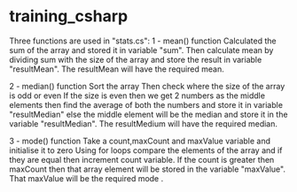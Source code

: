 # training_csharp
Three functions are used in "stats.cs":
1 - mean() function 
  Calculated the sum of the array and stored it in variable "sum".
  Then calculate mean by dividing sum with the size of the array and store the result in variable "resultMean".
  The resultMean will have the required mean.
  
2 - median() function
  Sort the array
  Then check where the size of the array is odd or even
  If the size is even then we get 2 numbers as the middle elements then find the average of both the numbers and store it in variable "resultMedian"
  else the middle element will be the median and store it in the variable "resultMedian".
  The resultMedium will have the required median.
  
3 - mode() function
  Take a count,maxCount and maxValue variable and initialise it to zero
  Using for loops compare the elements of the array and if they are equal then increment count variable.
  If the count is greater then maxCount then that array element will be stored in the variable "maxValue".
  That maxValue will be the required mode .
  
